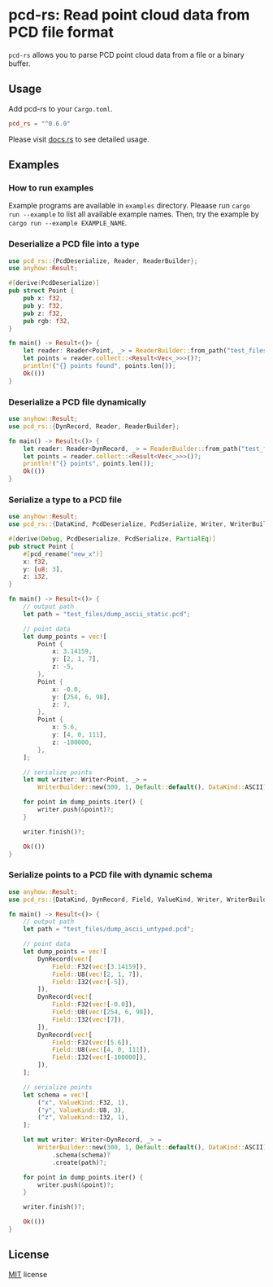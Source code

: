 # pcd-rs: Read point cloud data from **PCD** file format

`pcd-rs` allows you to parse PCD point cloud data from a file or a binary buffer.

## Usage

Add pcd-rs to your `Cargo.toml`.

```toml
pcd_rs = "^0.6.0"
```

Please visit [docs.rs](https://docs.rs/pcd-rs/) to see detailed usage.

## Examples

### How to run examples

Example programs are available in `examples` directory.
Pleaase run `cargo run --example` to list all available example names.
Then, try the example by `cargo run --example EXAMPLE_NAME`.


### Deserialize a PCD file into a type

```rust
use pcd_rs::{PcdDeserialize, Reader, ReaderBuilder};
use anyhow::Result;

#[derive(PcdDeserialize)]
pub struct Point {
    pub x: f32,
    pub y: f32,
    pub z: f32,
    pub rgb: f32,
}

fn main() -> Result<()> {
    let reader: Reader<Point, _> = ReaderBuilder::from_path("test_files/ascii.pcd")?;
    let points = reader.collect::<Result<Vec<_>>>()?;
    println!("{} points found", points.len());
    Ok(())
}
```

### Deserialize a PCD file dynamically

```rust
use anyhow::Result;
use pcd_rs::{DynRecord, Reader, ReaderBuilder};

fn main() -> Result<()> {
    let reader: Reader<DynRecord, _> = ReaderBuilder::from_path("test_files/binary.pcd")?;
    let points = reader.collect::<Result<Vec<_>>>()?;
    println!("{} points", points.len());
    Ok(())
}
```

### Serialize a type to a PCD file

```rust
use anyhow::Result;
use pcd_rs::{DataKind, PcdDeserialize, PcdSerialize, Writer, WriterBuilder};

#[derive(Debug, PcdDeserialize, PcdSerialize, PartialEq)]
pub struct Point {
    #[pcd_rename("new_x")]
    x: f32,
    y: [u8; 3],
    z: i32,
}

fn main() -> Result<()> {
    // output path
    let path = "test_files/dump_ascii_static.pcd";

    // point data
    let dump_points = vec![
        Point {
            x: 3.14159,
            y: [2, 1, 7],
            z: -5,
        },
        Point {
            x: -0.0,
            y: [254, 6, 98],
            z: 7,
        },
        Point {
            x: 5.6,
            y: [4, 0, 111],
            z: -100000,
        },
    ];

    // serialize points
    let mut writer: Writer<Point, _> =
        WriterBuilder::new(300, 1, Default::default(), DataKind::ASCII)?.create(path)?;

    for point in dump_points.iter() {
        writer.push(&point)?;
    }

    writer.finish()?;

    Ok(())
}
```

### Serialize points to a PCD file with dynamic schema

```rust
use anyhow::Result;
use pcd_rs::{DataKind, DynRecord, Field, ValueKind, Writer, WriterBuilder};

fn main() -> Result<()> {
    // output path
    let path = "test_files/dump_ascii_untyped.pcd";

    // point data
    let dump_points = vec![
        DynRecord(vec![
            Field::F32(vec![3.14159]),
            Field::U8(vec![2, 1, 7]),
            Field::I32(vec![-5]),
        ]),
        DynRecord(vec![
            Field::F32(vec![-0.0]),
            Field::U8(vec![254, 6, 98]),
            Field::I32(vec![7]),
        ]),
        DynRecord(vec![
            Field::F32(vec![5.6]),
            Field::U8(vec![4, 0, 111]),
            Field::I32(vec![-100000]),
        ]),
    ];

    // serialize points
    let schema = vec![
        ("x", ValueKind::F32, 1),
        ("y", ValueKind::U8, 3),
        ("z", ValueKind::I32, 1),
    ];

    let mut writer: Writer<DynRecord, _> =
        WriterBuilder::new(300, 1, Default::default(), DataKind::ASCII)?
            .schema(schema)?
            .create(path)?;

    for point in dump_points.iter() {
        writer.push(&point)?;
    }

    writer.finish()?;

    Ok(())
}
```

## License

[MIT](LICENSE) license

